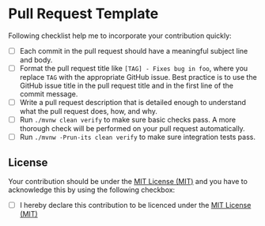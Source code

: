 # Pull Request Template

Following checklist help me to incorporate your contribution quickly:

- [ ] Each commit in the pull request should have a meaningful subject
      line and body.
- [ ] Format the pull request title like `[TAG] - Fixes bug in foo`,
      where you replace `TAG` with the appropriate GitHub issue.
      Best practice is to use the GitHub issue title in the pull request
      title and in the first line of the commit message.
- [ ] Write a pull request description that is detailed enough to understand
      what the pull request does, how, and why.
- [ ] Run `./mvnw clean verify` to make sure basic checks pass.
      A more thorough check will be performed on your pull request
      automatically.
- [ ] Run `./mvnw -Prun-its clean verify` to make sure integration tests pass.

## License

Your contribution should be under the [MIT License (MIT)][license] and
you have to acknowledge this by using the following checkbox:

- [ ] I hereby declare this contribution
      to be licenced under the [MIT License (MIT)][license]

[license]: https://spdx.org/licenses/MIT.html
